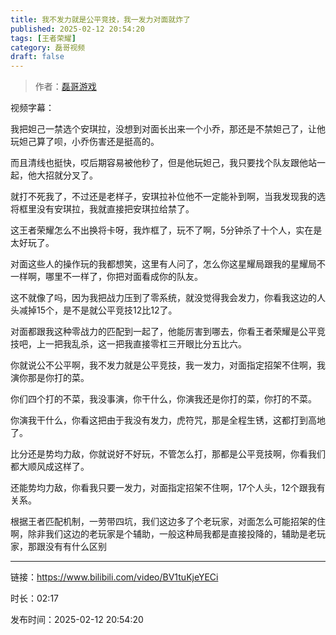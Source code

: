 ```yaml
---
title: 我不发力就是公平竞技，我一发力对面就炸了
published: 2025-02-12 20:54:20
tags: [王者荣耀]
category: 磊哥视频
draft: false
---
```



> 作者：[磊哥游戏](https://space.bilibili.com/268941858?spm_id_from=333.788.upinfo.head.click)

视频字幕：

我把妲己一禁选个安琪拉，没想到对面长出来一个小乔，那还是不禁妲己了，让他玩妲己算了呗，小乔伤害还是挺高的。

而且清线也挺快，哎后期容易被他秒了，但是他玩妲己，我只要找个队友跟他站一起，他大招就分叉了。

就打不死我了，不过还是老样子，安琪拉补位他不一定能补到啊，当我发现我的选将框里没有安琪拉，我就直接把安琪拉给禁了。

这王者荣耀怎么不出换将卡呀，我炸框了，玩不了啊，5分钟杀了十个人，实在是太好玩了。

对面这些人的操作玩的我都想笑，这里有人问了，怎么你这星耀局跟我的星耀局不一样啊，哪里不一样了，你把对面看成你的队友。

这不就像了吗，因为我把战力压到了零系统，就没觉得我会发力，你看我这边的人头减掉15个，是不是就公平竞技12比12了。

对面都跟我这种零战力的匹配到一起了，他能厉害到哪去，你看王者荣耀是公平竞技吧，上一把我乱杀，这一把我直接零杠三开眼比分五比六。

你就说公不公平啊，我不发力就是公平竞技，我一发力，对面指定招架不住啊，我演你那是你打的菜。

你们四个打的不菜，我没事演，你干什么，你演我还是你打的菜，你打的不菜。

你演我干什么，你看这把由于我没有发力，虎符咒，那是全程生锈，这都打到高地了。

比分还是势均力敌，你就说好不好玩，不管怎么打，那都是公平竞技啊，你看我们都大顺风成这样了。

还能势均力敌，你看我只要一发力，对面指定招架不住啊，17个人头，12个跟我有关系。

根据王者匹配机制，一劳带四坑，我们这边多了个老玩家，对面怎么可能招架的住啊，除非我们这边的老玩家是个辅助，一般这种局我都是直接投降的，辅助是老玩家，那跟没有有什么区别

---

链接：https://www.bilibili.com/video/BV1tuKjeYECi

时长：02:17

发布时间：2025-02-12 20:54:20
